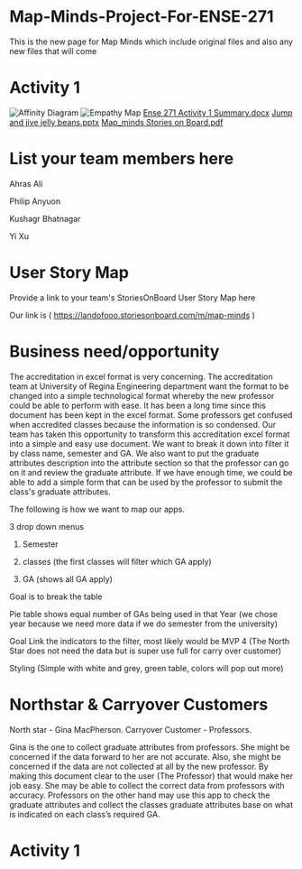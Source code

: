 # Map-Minds-Project-For-ENSE-271

This is the new page for Map Minds which include original files and also any new files that will come

# Activity 1 
![Affinity Diagram](https://user-images.githubusercontent.com/84090704/119781080-d21e5e00-be87-11eb-9647-fd149fd12ed6.PNG)
![Empathy Map](https://user-images.githubusercontent.com/84090704/119781118-dea2b680-be87-11eb-80d8-4f7cdb9072f6.PNG)
[Ense 271 Activity 1 Summary.docx](https://github.com/JumpLiveJellyBeans/Map-Minds-Project-For-ENSE-271/files/6551816/Ense.271.Activity.1.Summary.docx)
[Jump and jive jelly beans.pptx](https://github.com/JumpLiveJellyBeans/Map-Minds-Project-For-ENSE-271/files/6551819/Jump.and.jive.jelly.beans.pptx)
[Map_minds Stories on Board.pdf](https://github.com/JumpLiveJellyBeans/Map-Minds-Project-For-ENSE-271/files/6551829/Map_minds.Stories.on.Board.pdf)


# List your team members here

Ahras Ali 

Philip Anyuon

Kushagr Bhatnagar

Yi Xu

# User Story Map
Provide a link to your team's StoriesOnBoard User Story Map here

Our link is ( https://landofooo.storiesonboard.com/m/map-minds )

# Business need/opportunity
The accreditation in excel format is very concerning. The accreditation team at University of Regina Engineering department want the format to be changed into a simple technological format whereby the new professor could be able to perform with ease.  It has been a long time since this document has been kept in the excel format. Some professors get confused when accredited classes because the information is so condensed. Our team has taken this opportunity to transform this accreditation excel format into a simple and easy use document. We want to break it down into filter it by class name, semester and GA. We also want to put the graduate attributes description into the attribute section so that the professor can go on it and review the graduate attribute. If we have enough time, we could be able to add a simple form that can be used by the professor to submit the class's graduate attributes.

The following is how we want to map our apps.

3 drop down menus

1) Semester

2) classes (the first classes will filter which GA apply)

3) GA (shows all GA apply)

Goal is to break the table

Pie table shows equal number of GAs being used in that Year (we chose year because we need more data if we do semester from the university)

Goal Link the indicators to the filter, most likely would be MVP 4 (The North Star does not need the data but is super use full for carry over customer)

Styling (Simple with white and grey, green table, colors will pop out more)


# Northstar & Carryover Customers
North star - Gina MacPherson.
Carryover Customer - Professors.

Gina is the one to collect graduate attributes from professors. She might be concerned if the data forward to her are not accurate. Also, she might be concerned if the data are not collected at all by the new professor.  By making this document clear to the user (The Professor) that would make her job easy. She may be able to collect the correct data from professors with accuracy. Professors on the other hand may use this app to check the graduate attributes and collect the classes graduate attributes base on what is indicated on each class’s required GA.
# Activity 1 




